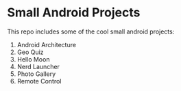 # Small Android Projects

This repo includes some of the cool small android projects:
<ol>
<li>Android Architecture</li>
<li>Geo Quiz</li>
<li>Hello Moon</li>
<li>Nerd Launcher</li>
<li>Photo Gallery</li>
<li>Remote Control</li>
</ol>
